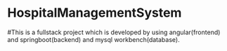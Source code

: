 # HospitalManagementSystem



#This is a fullstack project which is developed by using angular(frontend) and springboot(backend) and mysql workbench(database).
